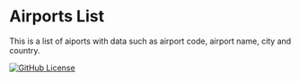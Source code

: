 # Airports List
This is a list of aiports with data such as airport code, airport name, city and country.

[![GitHub License](https://img.shields.io/github/license/Vertisize-Solutions/Airports-List.svg?style=flat-square&logo=github)](https://github.com/Vertisize-Solutions/Airports-List/blob/master/LICENSE)

